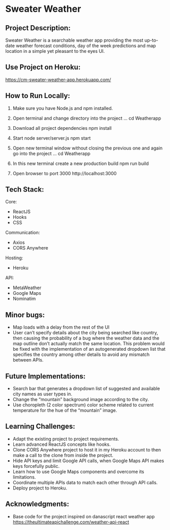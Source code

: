 # Sweater Weather
 
## Project Description:
Sweater Weather is a searchable weather app providing the most up-to-date weather forecast conditions, day of the week predictions and map location in a simple yet pleasant to the eyes UI.

## Use Project on Heroku: 
https://cm-sweater-weather-app.herokuapp.com/

## How to Run Locally:

  1. Make sure you have Node.js and npm installed.

  2. Open terminal and change directory into the project
  	…
	cd Weatherapp

  3. Download all project dependencies 
	  npm install

  4. Start node server/server.js
	  npm start

  5. Open new terminal window without closing the previous one and again go into the project
	  …
	  cd Weatherapp

  6. In this new terminal create a new production build 
	  npm run build

  7. Open browser to port 3000
	  http://localhost:3000

## Tech Stack:

  Core:
  - ReactJS
  - Hooks
  - CSS
  
  Communication:
  - Axios
  - CORS Anywhere
  
  Hosting:
  - Heroku
  
  API:
  - MetaWeather 
  - Google Maps 
  - Nominatim

## Minor bugs:
- Map loads with a delay from the rest of the UI
- User can’t specify details about the city being searched like country, then causing the probability of a bug where the weather data and the map outline don’t actually match the same location. This problem would be fixed with the implementation of an autogenerated dropdown list that specifies the country among other details to avoid any mismatch between APIs.

## Future Implementations:
- Search bar that generates a dropdown list of suggested and available city names as user types in. 
- Change the “mountain” background image according to the city.
- Use choropleth (2 color spectrum) color scheme related to current temperature for the hue of the “mountain” image.

## Learning Challenges:
- Adapt the existing project to project requirements.
- Learn advanced ReactJS concepts like hooks.
- Clone CORS Anywhere project to host it in my Heroku account to then make a call to the clone from inside the project.
- Hide API keys and limit Google API calls, when Google Maps API makes keys forcefully public.
- Learn how to use Google Maps components and overcome its limitations.
- Coordinate multiple APIs data to match each other through API calls.
- Deploy project to Heroku.

## Acknowledgments:
- Base code for the project inspired on danascript react weather app https://theultimateapichallenge.com/weather-api-react
